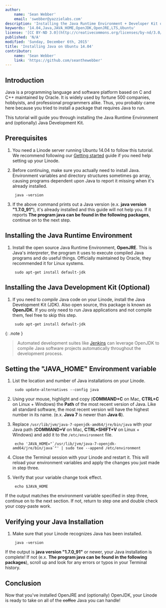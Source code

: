 ```yaml
---
author:
    name: 'Sean Webber'
    email: 'swebber@yazzielabs.com'
description: 'Installing the Java Runtime Environment + Developer Kit on Ubuntu 14.04 LTS'
keywords: '14.04,Java,JAVA_HOME,OpenJDK,OpenJRE,LTS,Ubuntu'
license: '[CC BY-ND 3.0](http://creativecommons.org/licenses/by-nd/3.0/us/)'
published: 'N/A'
modified: 'Sunday, December 6th, 2015'
title: 'Installing Java on Ubuntu 14.04'
contributor:
    name: 'Sean Webber'
    link: 'https://github.com/seanthewebber'
---
```


## Introduction

Java is a programming language and software platform based on C and C++ maintained by Oracle. It is widely used by fortune 500 companies, hobbyists, and professional programmers alike. Thus, you probably came here because you tried to install a package that requires Java to run.

This tutorial will guide you through installing the Java Runtime Environment and (optionally) Java Development Kit.

## Prerequisites

1. You need a Linode server running Ubuntu 14.04 to follow this tutorial. We recommend following our [Getting started](/docs/getting-started) guide if you need help setting up your Linode.

2. Before continuing, make sure you actually need to install Java. Environment variables and directory structures sometimes go array, causing programs dependent upon Java to report it missing when it's already installed.

        java -version

3. If the above command prints out a Java version (e.x. **java version "1.7.0_91"**), it's already installed and this guide will not help you. If it reports **The program java can be found in the following packages**, continue on to the next step.

## Installing the Java Runtime Environment

1. Install the open source Java Runtime Environment, **OpenJRE**. This is Java's *interpreter*, the program it uses to execute compiled Java programs and do useful things. Officially maintained by Oracle, they recommended it for Linux systems.

        sudo apt-get install default-jdk

## Installing the Java Development Kit (Optional)

1. If you need to *compile* Java code on your Linode, install the Java Development Kit (JDK). Also open source, this package is known as **OpenJDK**. If you only need to run Java applications and not compile them, feel free to skip this step.

        sudo apt-get install default-jdk

{: .note }
>
> Automated development suites like [Jenkins](https://jenkins-ci.org/) can leverage OpenJDK to compile Java software projects automatically throughout the development process.

## Setting the "JAVA_HOME" Environment variable

1. List the location and number of Java installations on your Linode.

        sudo update-alternatives --config java

2. Using your mouse, highlight and copy (**COMMAND+C** on Mac, **CTRL+C** on Linux + Windows) the **Path** of the most recent version of Java. Like all standard software, the most recent version will have the highest number in its name. (e.x. **Java 7** is newer than **Java 6**).

3. Replace `/usr/lib/jvm/java-7-openjdk-amd64/jre/bin/java` with your Java path (**COMMAND+V** on Mac, **CTRL+SHIFT+V** on Linux + Windows) and add it to the `/etc/environment` file.

        echo 'JAVA_HOME="`/usr/lib/jvm/java-7-openjdk-amd64/jre/bin/java`"' | sudo tee --append /etc/environment

4. Close the Terminal session with your Linode and restart it. This will reload your environment variables and apply the changes you just made in step three.

5. Verify that your variable change took effect.

        echo $JAVA_HOME

If the output matches the environment variable specified in step three, continue on to the next section. If not, return to step one and double check your copy-paste work.

## Verifying your Java Installation

1. Make sure that your Linode recognizes Java has been installed.

        java -version

If the output is **java version "1.7.0_91"** or newer, your Java installation is complete! If not (e.x. **The program java can be found in the following packages**), scroll up and look for any errors or typos in your Terminal history.

## Conclusion

Now that you've installed OpenJRE and (optionally) OpenJDK, your Linode is ready to take on all of the ~~coffee~~ Java you can handle!
